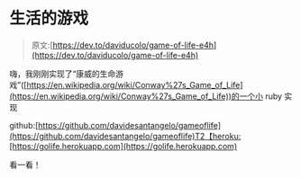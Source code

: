 # 生活的游戏

> 原文:[https://dev.to/daviducolo/game-of-life-e4h](https://dev.to/daviducolo/game-of-life-e4h)

嗨，我刚刚实现了“康威的生命游戏”([https://en.wikipedia.org/wiki/Conway%27s_Game_of_Life](https://en.wikipedia.org/wiki/Conway%27s_Game_of_Life))的一个小 ruby 实现

github:[https://github.com/davidesantangelo/gameoflife](https://github.com/davidesantangelo/gameoflife)T2【heroku:[https://golife.herokuapp.com](https://golife.herokuapp.com)

看一看！